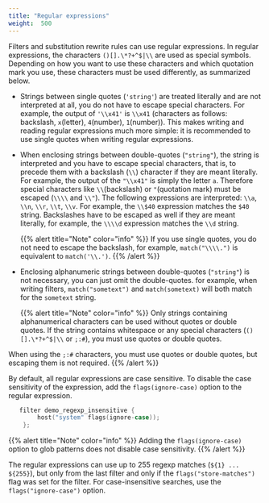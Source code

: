 ```yaml
---
title: "Regular expressions"
weight:  500
---
```

<!-- DISCLAIMER: This file is based on the syslog-ng Open Source Edition documentation https://github.com/balabit/syslog-ng-ose-guides/commit/2f4a52ee61d1ea9ad27cb4f3168b95408fddfdf2 and is used under the terms of The syslog-ng Open Source Edition Documentation License. The file has been modified by Axoflow. -->

Filters and substitution rewrite rules can use regular expressions. In regular expressions, the characters `()[].\*?+^$|\\` are used as special symbols. Depending on how you want to use these characters and which quotation mark you use, these characters must be used differently, as summarized below.

  - Strings between single quotes (`'string'`) are treated literally and are not interpreted at all, you do not have to escape special characters. For example, the output of `'\\x41'` is `\\x41` (characters as follows: backslash, `x`(letter), `4`(number), `1`(number)). This makes writing and reading regular expressions much more simple: it is recommended to use single quotes when writing regular expressions.

  - When enclosing strings between double-quotes (`"string"`), the string is interpreted and you have to escape special characters, that is, to precede them with a backslash (`\\`) character if they are meant literally. For example, the output of the `"\\x41"` is simply the letter `a`. Therefore special characters like `\\`(backslash) or `"`(quotation mark) must be escaped (`\\\\` and `\\"`). The following expressions are interpreted: `\\a`, `\\n`, `\\r`, `\\t`, `\\v`. For example, the `\\$40` expression matches the `$40` string. Backslashes have to be escaped as well if they are meant literally, for example, the `\\\\d` expression matches the `\\d` string.
    
    {{% alert title="Note" color="info" %}}
If you use single quotes, you do not need to escape the backslash, for example, `match("\\\\.")` is equivalent to `match('\\.')`.
    {{% /alert %}}

  - Enclosing alphanumeric strings between double-quotes (`"string"`) is not necessary, you can just omit the double-quotes. for example, when writing filters, `match("sometext")` and `match(sometext)` will both match for the `sometext` string.
    
    {{% alert title="Note" color="info" %}}
Only strings containing alphanumerical characters can be used without quotes or double quotes. If the string contains whitespace or any special characters (`()[].\*?+^$|\\` or `;:#`), you must use quotes or double quotes.
    
When using the `;:#` characters, you must use quotes or double quotes, but escaping them is not required.
    {{% /alert %}}

By default, all regular expressions are case sensitive. To disable the case sensitivity of the expression, add the `flags(ignore-case)` option to the regular expression.

```c
   filter demo_regexp_insensitive {
        host("system" flags(ignore-case));
    };
```

{{% alert title="Note" color="info" %}}
Adding the `flags(ignore-case)` option to glob patterns does not disable case sensitivity.
{{% /alert %}}

The regular expressions can use up to 255 regexp matches (`${1} ... ${255}`), but only from the last filter and only if the `flags("store-matches")` flag was set for the filter. For case-insensitive searches, use the `flags("ignore-case")` option.
